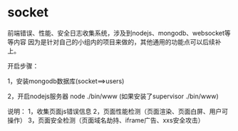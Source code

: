 # socket

前端错误、性能、安全日志收集系统，涉及到nodejs、mongodb、websocket等等内容
因为是针对自己的小组内的项目来做的，其他通用的功能点可以后续补上。

开启步骤：

1，安装mongodb数据库(socket==>users)

2，开启nodejs服务器 node ./bin/www (如果安装了supervisor ./bin/www) 


说明：
   1，收集页面js错误信息
   2，页面性能检测（页面渲染、页面白屏、用户可操作）
   3，页面安全检测（页面域名劫持、iframe广告、xxs安全攻击）
